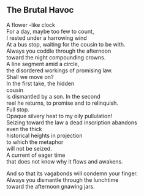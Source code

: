 The Brutal Havoc
----------------
A flower -like clock  
For a day, maybe too few to count,  
I rested under a harrowing wind  
At a bus stop, waiting for the cousin to be with.  
Always you coddle through the afternoon  
toward the night compounding crowns.  
A line segment amid a circle,  
the disordered workings of promising law.  
Shall we move on?  
In the first take, the hidden  
cousin  
is dismantled by a son. In the second  
reel he returns, to promise and to relinquish.  
Full stop.  
Opaque silvery heat to my oily pullulation!  
Seizing toward the law a dead inscription abandons  
even the thick  
historical heights in projection  
to which the metaphor  
will not be seized.  
A current of eager time  
that does not know why it flows and awakens.  
  
And so that its vagabonds will condemn your finger.  
Always you dismantle through the lunchtime  
toward the afternoon gnawing jars.  
